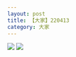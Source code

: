 ```yaml
---
layout: post
title: 【大家】220413
category: 大家
---
```

![](http://rab41f8zg.hd-bkt.clouddn.com/img/bottom.png)
![](http://rab41f8zg.hd-bkt.clouddn.com/img/zeyuanximeng-220413-1.png)
